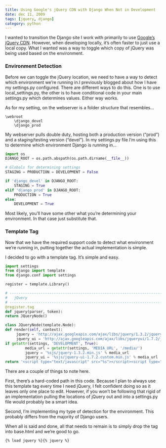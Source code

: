 ```yaml
---
title: Using Google's jQuery CDN with Django When Not in Development
date: dec 11, 2009
tags: [jquery, django]
category: python
---
```


I wanted to transition the Django site I work with primarily to use [Google’s jQuery CDN](http://code.google.com/apis/ajaxlibs/documentation/). However, when developing locally, it’s often faster to just use a local copy. What I wanted was a way to toggle which copy of jQuery was being used based on the environment.

### Environment Detection
Before we can toggle the jQuery location, we need to have a way to detect which environment we’re running in.I previously blogged about how I have my settings.py configured. There are different ways to do this. One is to use local_settings.py, the other is to have conditional code in your main settings.py which determines values. Either way works.

As for my setting, on the webserver is a folder structure that resembles…

    \webroot
        \django_devel
        \django_prod

My webserver pulls double duty, hosting both a production version (“prod”) and a staging/testing version (“devel”). In my settings.py file I’m using this to determine which environment Django is running in…

```python
import os
DJANGO_ROOT = os.path.abspath(os.path.dirname(__file__))

# Globals for determining settings
STAGING = PRODUCTION = DEVELOPMENT = False

if 'django_devel' in DJANGO_ROOT:
    STAGING = True
elif 'django_prod' in DJANGO_ROOT:
    PRODUCTION = True
else:
    DEVELOPMENT = True
```

Most likely, you’ll have some other what you’re determining your environment. In that case just substitute that.

### Template Tag

Now that we have the required support code to detect what environment we’re running in, putting together the actual implementation is simple.

I decided to go with a template tag. It’s simple and easy.

```python
import settings
from django import template
from django.conf import settings

register = template.Library()

# -----------------------------------------------------------------------------
#   jQuery
# -----------------------------------------------------------------------------
@register.tag
def jquery(parser, token):
return JQueryNode()

class JQueryNode(template.Node):
def render(self, context):
     jquery = 'http://ajax.googleapis.com/ajax/libs/jquery/1.3.2/jquery.min.js'
     jquery_ui = 'http://ajax.googleapis.com/ajax/libs/jqueryui/1.7.2/jquery-ui.min.js'
if getattr(settings, 'DEVELOPMENT', True):
         media_url = getattr(settings, 'MEDIA_URL', '/media/')
         jquery = '%sjs/jquery-1.3.2.min.js' % media_url
         jquery_ui = '%sjs/jquery-ui-1.7.2.custom.min.js' % media_url
return '<script type="text/javascript" src="%s"></script><script type="text/javascript" src="%s"></script>' % (jquery, jquery_ui)
```

There are a couple of things to note here.

First, there’s a hard-coded path in this code. Because I plan to always use this template tag every time I need jQuery, I felt confident doing so as it leaves only one place to edit. However, if you won’t be following that rigid of an implementation pulling the locations of jQuery out and into a settings.py file would probably be a smart idea.

Second, I’m implementing my type of detection for the environment. This probably differs from the majority of Django users.

When all is said and done, all that needs to remain is to simply drop the tag into base.html and we’re good to go.

    {% load jquery %}{% jquery %}
